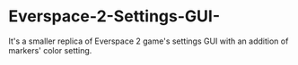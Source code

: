 # Everspace-2-Settings-GUI-
It's a smaller replica of Everspace 2 game's settings GUI with an addition of markers' color setting.
